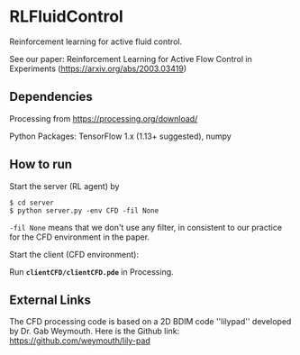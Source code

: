 # RLFluidControl
Reinforcement learning for active fluid control.

See our paper: Reinforcement Learning for Active Flow Control in Experiments (https://arxiv.org/abs/2003.03419)

## Dependencies
Processing from https://processing.org/download/

Python Packages: TensorFlow 1.x (1.13+ suggested), numpy

## How to run

Start the server (RL agent) by

```shell
$ cd server
$ python server.py -env CFD -fil None
```

`-fil None` means that we don't use any filter, in consistent to our practice for the CFD environment in the paper.

Start the client (CFD environment):

Run **`clientCFD/clientCFD.pde`**  in Processing. 

## External Links

The CFD processing code is based on a 2D BDIM code ''lilypad'' developed by Dr. Gab Weymouth. Here is the Github link: https://github.com/weymouth/lily-pad 